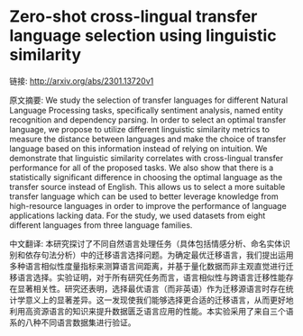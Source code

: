 # Zero-shot cross-lingual transfer language selection using linguistic similarity

链接: http://arxiv.org/abs/2301.13720v1

原文摘要:
We study the selection of transfer languages for different Natural Language
Processing tasks, specifically sentiment analysis, named entity recognition and
dependency parsing. In order to select an optimal transfer language, we propose
to utilize different linguistic similarity metrics to measure the distance
between languages and make the choice of transfer language based on this
information instead of relying on intuition. We demonstrate that linguistic
similarity correlates with cross-lingual transfer performance for all of the
proposed tasks. We also show that there is a statistically significant
difference in choosing the optimal language as the transfer source instead of
English. This allows us to select a more suitable transfer language which can
be used to better leverage knowledge from high-resource languages in order to
improve the performance of language applications lacking data. For the study,
we used datasets from eight different languages from three language families.

中文翻译:
本研究探讨了不同自然语言处理任务（具体包括情感分析、命名实体识别和依存句法分析）中的迁移语言选择问题。为确定最优迁移语言，我们提出运用多种语言相似性度量指标来测算语言间距离，并基于量化数据而非主观直觉进行迁移语言选择。实验证明，对于所有研究任务而言，语言相似性与跨语言迁移性能存在显著相关性。研究还表明，选择最优语言（而非英语）作为迁移源语言时存在统计学意义上的显著差异。这一发现使我们能够选择更合适的迁移语言，从而更好地利用高资源语言的知识来提升数据匮乏语言应用的性能。本实验采用了来自三个语系的八种不同语言数据集进行验证。

